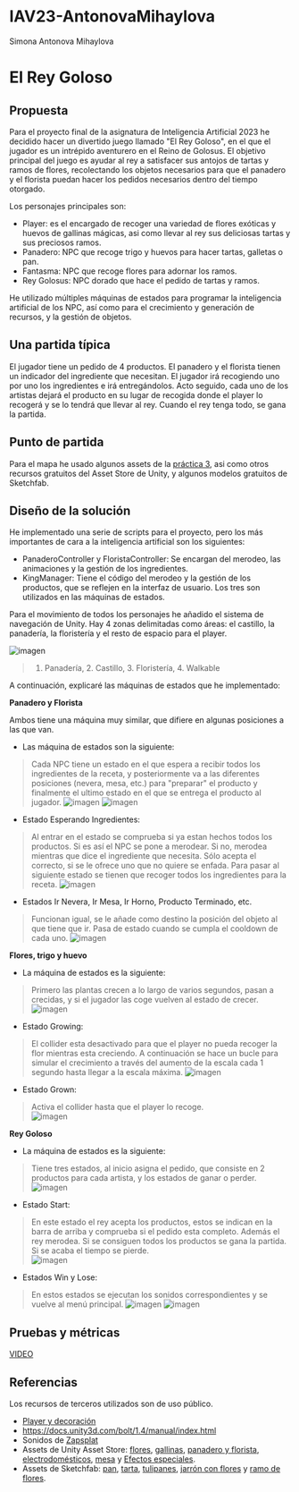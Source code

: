 # IAV23-AntonovaMihaylova
Simona Antonova Mihaylova


# El Rey Goloso

## Propuesta
Para el proyecto final de la asignatura de Inteligencia Artificial 2023 he decidido hacer un divertido juego llamado "El Rey Goloso", en el que el jugador es un intrépido aventurero en el Reino de Golosus. El objetivo principal del juego es ayudar al rey a satisfacer sus antojos de tartas y ramos de flores, recolectando los objetos necesarios para que el panadero y el florista puedan hacer los pedidos necesarios dentro del tiempo otorgado.

Los personajes principales son:
- Player: es el encargado de recoger una variedad de flores exóticas y huevos de gallinas mágicas, asi como llevar al rey sus deliciosas tartas y sus preciosos ramos.
- Panadero: NPC que recoge trigo y huevos para hacer tartas, galletas o pan.
- Fantasma: NPC que recoge flores para adornar los ramos.
- Rey Golosus: NPC dorado que hace el pedido de tartas y ramos.

He utilizado múltiples máquinas de estados para programar la inteligencia artificial de los NPC, así como para el crecimiento y generación de recursos, y la gestión de objetos.

## Una partida típica
El jugador tiene un pedido de 4 productos. El panadero y el florista tienen un indicador del ingrediente que necesitan. El jugador irá recogiendo uno por uno los ingredientes e irá entregándolos. Acto seguido, cada uno  de los artistas dejará el producto en su lugar de recogida donde el player lo recogerá y se lo tendrá que llevar al rey. Cuando el rey tenga todo, se gana la partida.

## Punto de partida
Para el mapa he usado algunos assets de la [práctica 3](https://github.com/IAV23-G15/IAV23-G15-P3), asi como otros recursos gratuitos del Asset Store de Unity, y algunos modelos gratuitos de Sketchfab.

## Diseño de la solución

He implementado una serie de scripts para el proyecto, pero los más importantes de cara a la inteligencia artificial son los siguientes:
- PanaderoController y FloristaController: Se encargan del merodeo, las animaciones y la gestión de los ingredientes.
- KingManager: Tiene el código del merodeo y la gestión de los productos, que se reflejen en la interfaz de usuario.
Los tres son utilizados en las máquinas de estados.

Para el movimiento de todos los personajes he añadido el sistema de navegación de Unity. Hay 4 zonas delimitadas como áreas: el castillo, la panadería, la floristería y el resto de espacio para el player.

![imagen](https://github.com/ssimoanto/IAV23-AntonovaMihaylova/assets/72394611/074b295e-6074-4de6-a49b-034f01b82499)
>1. Panadería, 2. Castillo, 3. Floristería, 4. Walkable

A continuación, explicaré las máquinas de estados que he implementado:

**Panadero y Florista**

Ambos tiene una máquina muy similar, que difiere en algunas posiciones a las que van.

- Las máquina de estados son la siguiente:

> Cada NPC tiene un estado en el que espera a recibir todos los ingredientes de la receta, y posteriormente va a las diferentes posiciones (nevera, mesa, etc.) para "preparar" el producto y finalmente el ultimo estado en el que se entrega el producto al jugador.
![imagen](https://github.com/ssimoanto/IAV23-AntonovaMihaylova/assets/72394611/80da3b47-1316-4fc8-ae23-68351be431b1)
![imagen](https://github.com/ssimoanto/IAV23-AntonovaMihaylova/assets/72394611/0e40f0e2-72f4-4ff7-86e1-73eec75c53d1)

- Estado Esperando Ingredientes:

> Al entrar en el estado se comprueba si ya estan hechos todos los productos. Si es así el NPC se pone a merodear. Si no, merodea mientras que dice el ingrediente que necesita. Sólo acepta el correcto, si se le ofrece uno que no quiere se enfada. Para pasar al siguiente estado se tienen que recoger todos los ingredientes para la receta.
![imagen](https://github.com/ssimoanto/IAV23-AntonovaMihaylova/assets/72394611/73addc8d-35a0-4065-8d39-91ca7605a338)

- Estados Ir Nevera, Ir Mesa, Ir Horno, Producto Terminado, etc.

> Funcionan igual, se le añade como destino la posición del objeto al que tiene que ir. Pasa de estado cuando se cumpla el cooldown de cada uno.
![imagen](https://github.com/ssimoanto/IAV23-AntonovaMihaylova/assets/72394611/567791a0-a03d-4df7-9d94-3371ebd0285d)

**Flores, trigo y huevo**

- La máquina de estados es la siguiente:

> Primero las plantas crecen a lo largo de varios segundos, pasan a crecidas, y si el jugador las coge vuelven al estado de crecer.
![imagen](https://github.com/ssimoanto/IAV23-AntonovaMihaylova/assets/72394611/cca5adb0-9ec1-41b8-b7b0-4f61bc1107f8)

- Estado Growing:
> El collider esta desactivado para que el player no pueda recoger la flor mientras esta creciendo. A continuación se hace un bucle para simular el crecimiento a través del aumento de la escala cada 1 segundo hasta llegar a la escala máxima.
![imagen](https://github.com/ssimoanto/IAV23-AntonovaMihaylova/assets/72394611/e093fe9f-8b2b-4a94-b720-b69c2c0fe887)

- Estado Grown:
> Activa el collider hasta que el player lo recoge.                                                                     
![imagen](https://github.com/ssimoanto/IAV23-AntonovaMihaylova/assets/72394611/76ae5cc3-c36b-424c-818e-178ce9129e9a)

**Rey Goloso**

- La máquina de estados es la siguiente:

> Tiene tres estados, al inicio asigna el pedido, que consiste en 2 productos para cada artista, y los estados de ganar o perder. 
![imagen](https://github.com/ssimoanto/IAV23-AntonovaMihaylova/assets/72394611/96046e77-af0c-4c2a-8dce-480ab2ba4ab9)

- Estado Start:

> En este estado el rey acepta los productos, estos se indican en la barra de arriba y comprueba si el pedido esta completo. Además el rey merodea. Si se consiguen todos los productos se gana la partida. Si se acaba el tiempo se pierde.                                                             
![imagen](https://github.com/ssimoanto/IAV23-AntonovaMihaylova/assets/72394611/e94c88b4-0e87-4da5-9c6a-6bae9f90f7e3)

- Estados Win y Lose:

> En estos estados se ejecutan los sonidos correspondientes y se vuelve al menú principal.
![imagen](https://github.com/ssimoanto/IAV23-AntonovaMihaylova/assets/72394611/824b045f-0a3c-4200-81e4-9a5bb436384f)
![imagen](https://github.com/ssimoanto/IAV23-AntonovaMihaylova/assets/72394611/234b87bb-d2d4-44c7-bd8f-4086f978cb80)

## Pruebas y métricas

[VIDEO](https://youtu.be/nG3ys4XHsJ0)

## Referencias
Los recursos de terceros utilizados son de uso público.

- [Player y decoración](https://kaylousberg.itch.io/kaykit-dungeon)
- https://docs.unity3d.com/bolt/1.4/manual/index.html
- Sonidos de [Zapsplat](https://www.zapsplat.com/)
- Assets de Unity Asset Store: [flores](https://assetstore.unity.com/packages/3d/vegetation/plants/lowpoly-flowers-47083), [gallinas](https://assetstore.unity.com/packages/3d/characters/animals/meshtint-free-chicken-mega-toon-series-151842), [panadero y florista](https://assetstore.unity.com/packages/3d/characters/viass-free-character-pack-141471), [electrodomésticos](https://assetstore.unity.com/packages/3d/props/electronics/kitchen-appliance-low-poly-180419), [mesa](https://assetstore.unity.com/packages/3d/environments/training-table-136070) y [Efectos especiales](https://assetstore.unity.com/packages/vfx/particles/3d-games-effects-pack-free-42285).
- Assets de Sketchfab: [pan](https://skfb.ly/6Suon), [tarta](https://skfb.ly/oG7TL), [tulipanes](https://skfb.ly/o6psE), [jarrón con flores](https://skfb.ly/6WnFC) y [ramo de flores](https://skfb.ly/oBUBA).
